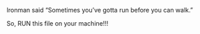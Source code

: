 
Ironman said “Sometimes you’ve gotta run before you can walk.” 

So, RUN this file on your machine!!! 

